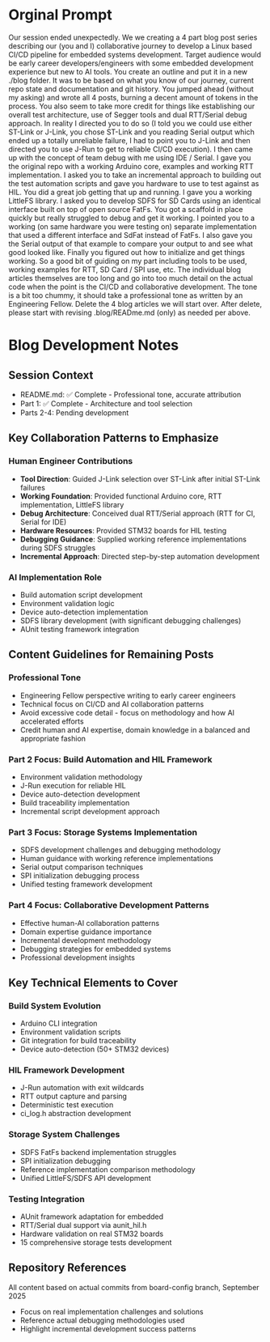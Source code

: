 # Orginal Prompt

Our session ended unexpectedly.  We we creating a 4 part blog post series describing our (you and I) collaborative journey to develop a Linux based CI/CD pipeline for embedded systems development.  Target audience would be early career developers/engineers with some embedded development experience but new to AI tools.  You create an outline and put it in a new ./blog folder.  It was to be based on what you know of our journey, current repo state and documentation and git history. You jumped ahead (without my asking) and wrote all 4 posts, burning a decent amount of tokens in the process. You also seem to take more credit for things like establishing our overall test architecture, use of Segger tools and dual RTT/Serial debug approach. In reality I directed you to do so (I told you we could use either ST-Link or J-Link, you chose ST-Link and you reading Serial output which ended up a totally unreliable failure, I had to point you to J-Link and then directed you to use J-Run to get to reliable CI/CD execution). I then came up with the concept of team debug with me using IDE / Serial. I gave you the original repo with a working Arduino core, examples and working RTT implementation. I asked you to take an incremental approach to building out the test automation scripts and gave you hardware to use to test against as HIL. You did a great job getting that up and running. I gave you a working LittleFS library.  I asked you to develop SDFS for SD Cards using an identical interface built on top of open source FatFs. You got a scaffold in place quickly but really struggled to debug and get it working.  I pointed you to a working (on same hardware you were testing on) separate implementation that used a different interface and SdFat instead of FatFs.  I also gave you the Serial output of that example to compare your output to and see what good looked like. Finally you figured out how to initialize and get things working.  So a good bit of guiding on my part including tools to be used, working examples for RTT, SD Card / SPI use, etc.  The individual blog articles themselves are too long and go into too much detail on the actual code when the point is the CI/CD and collaborative development.  The tone is a bit too chummy, it should take a professional tone as written by an Engineering Fellow. Delete the 4 blog articles we will start over. After delete, please start with revising .blog/READme.md (only) as needed per above.


# Blog Development Notes

## Session Context
- README.md: ✅ Complete - Professional tone, accurate attribution
- Part 1: ✅ Complete - Architecture and tool selection
- Parts 2-4: Pending development

## Key Collaboration Patterns to Emphasize

### Human Engineer Contributions
- **Tool Direction**: Guided J-Link selection over ST-Link after initial ST-Link failures
- **Working Foundation**: Provided functional Arduino core, RTT implementation, LittleFS library
- **Debug Architecture**: Conceived dual RTT/Serial approach (RTT for CI, Serial for IDE)
- **Hardware Resources**: Provided STM32 boards for HIL testing
- **Debugging Guidance**: Supplied working reference implementations during SDFS struggles
- **Incremental Approach**: Directed step-by-step automation development

### AI Implementation Role
- Build automation script development
- Environment validation logic
- Device auto-detection implementation
- SDFS library development (with significant debugging challenges)
- AUnit testing framework integration

## Content Guidelines for Remaining Posts

### Professional Tone
- Engineering Fellow perspective writing to early career engineers
- Technical focus on CI/CD and AI collaboration patterns
- Avoid excessive code detail - focus on methodology and how AI accelerated efforts
- Credit human and AI expertise, domain knowledge in a balanced and appropriate fashion

### Part 2 Focus: Build Automation and HIL Framework
- Environment validation methodology
- J-Run execution for reliable HIL
- Device auto-detection development
- Build traceability implementation
- Incremental script development approach

### Part 3 Focus: Storage Systems Implementation
- SDFS development challenges and debugging methodology
- Human guidance with working reference implementations
- Serial output comparison techniques
- SPI initialization debugging process
- Unified testing framework development

### Part 4 Focus: Collaborative Development Patterns
- Effective human-AI collaboration patterns
- Domain expertise guidance importance
- Incremental development methodology
- Debugging strategies for embedded systems
- Professional development insights

## Key Technical Elements to Cover

### Build System Evolution
- Arduino CLI integration
- Environment validation scripts
- Git integration for build traceability
- Device auto-detection (50+ STM32 devices)

### HIL Framework Development
- J-Run automation with exit wildcards
- RTT output capture and parsing
- Deterministic test execution
- ci_log.h abstraction development

### Storage System Challenges
- SDFS FatFs backend implementation struggles
- SPI initialization debugging
- Reference implementation comparison methodology
- Unified LittleFS/SDFS API development

### Testing Integration
- AUnit framework adaptation for embedded
- RTT/Serial dual support via aunit_hil.h
- Hardware validation on real STM32 boards
- 15 comprehensive storage tests development

## Repository References
All content based on actual commits from board-config branch, September 2025
- Focus on real implementation challenges and solutions
- Reference actual debugging methodologies used
- Highlight incremental development success patterns